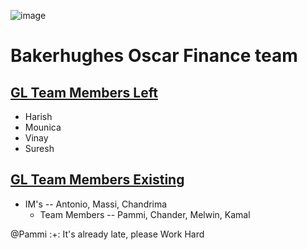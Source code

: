 ![image](https://github.com/pammietl4/3_try/assets/63113628/c10d2298-40c0-4f47-8358-e2e81ac13a20)


# **Bakerhughes Oscar Finance team**

## <u>GL Team Members Left</u>

* Harish
* Mounica
* Vinay
* Suresh

## <u>GL Team Members Existing</u>
 - IM's -- Antonio, Massi, Chandrima
    - Team Members -- Pammi, Chander, Melwin, Kamal


@Pammi :+: It's already late, please Work Hard

